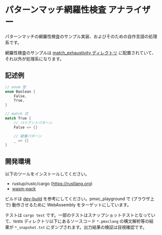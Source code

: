 # パターンマッチ網羅性検査 アナライザー

パターンマッチの網羅性検査のサンプル実装、およびそのための自作言語の処理系です。

網羅性検査のサンプルは [match_exhaustivity ディレクトリ](./src/match_exhaustivity) に配置されていて、それ以外が処理系になります。

## 記述例

```rust
// enum 型
enum Boolean {
    False,
    True,
}

// match 式
match True {
    // バリアントパターン
    False => {}

    // 破棄パターン
    _ => {}
}
```

## 開発環境

以下のツールをインストールしてください。

- rustup/rustc/cargo (https://rustlang.org)
- [wasm-pack](https://github.com/rustwasm/wasm-pack)

ビルドは [dev-build](./dev-build) を参考にしてください。pmxc_playground で (ブラウザ上で) 動作させるために WebAssembly をターゲットにしています。

テストは `cargo test` です。一部のテストはスナップショットテストとなっていて、tests ディレクトリ以下にあるソースコード `*.pmxclang` の構文解析等の結果が `*_snapshot.txt` にダンプされます。出力結果の検証は目視確認です。
